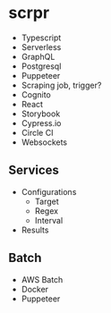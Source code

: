 # scrpr
- Typescript
- Serverless
- GraphQL
- Postgresql
- Puppeteer
- Scraping job, trigger?
- Cognito
- React
- Storybook
- Cypress.io
- Circle CI
- Websockets

## Services
- Configurations
    - Target
    - Regex
    - Interval
- Results

## Batch
- AWS Batch
- Docker
- Puppeteer
